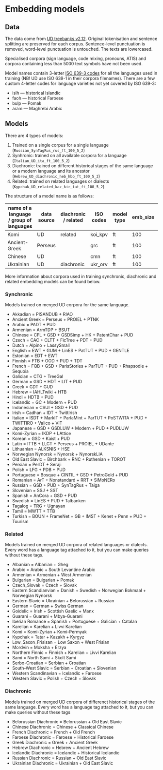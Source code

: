 # Embedding models

## Data

The data come from [UD treebanks v2.12](https://universaldependencies.org/). Original tokenisation and sentence splitting are preserved for each corpus. Sentence-level punctuation is removed, word-level punctuation is untouched. The texts are lowercased.

Specialised corpora (sign language, code mixing, pronouns, ATIS) and corpora containing less than 5000 text symbols have not been used. 

Model names contain 3-letter [ISO 639-3 codes](https://en.wikipedia.org/wiki/List_of_ISO_639-3_codes) for all the languages used in training (NB! UD use ISO 639-1 in their corpora filenames). There are a few custom 4-letter codes for language varieties not yet covered by ISO 639-3:

* islh — historical Islandic
* faoh — historical Faroese
* bulp — Pomak
* aram — Maghrebi Arabic

## Models

There are 4 types of models:

1. Trained on a single corpus for a single language (`Russian_SynTagRus_rus_ft_100_5_2`)
2. Synhronic: trained on all available corpora for a language (`Italian_UD_ita_ft_100_5_2`)
3. Diachronic: trained on different historical stages of the same language or a modern language and its ancestor (`Hebrew_UD_diachronic_heb_hbo_ft_100_5_2`)
4. Related: trained on related languages or dialects (`Kypchak_UD_related_kaz_kir_tat_ft_100_5_2`)

The structure of a model name is as follows:

|name of a language / group of languages|data source|diachronic / related|ISO codes|model type|emb_size|window|min_count|extension|
|-------------------------------------|-----------|------------------|---------|----------|--------|------|---------|---------|
|Komi|UD|related|koi_kpv|ft|100|5|2|.txt|
|Ancient-Greek|Perseus||grc|ft|100|5|2|.txt|
|Chinese|UD||cmn|ft|100|5|2|.txt|
|Ukrainian|UD|diachronic|ukr_orv|ft|100|5|2|.txt|

More information about corpora used in training synchronic, diachronic and related embedding models can be found below.

### Synchronic

Models trained on merged UD corpora for the same language.

* Akkadian = PISANDUB + RIAO
* Ancient Greek = Perseus + PROIEL + PTNK
* Arabic = PADT + PUD
* Armenian = ArmTDP + BSUT
* Chinese = CFL + GSD + GSDSimp + HK + PatentChar + PUD
* Czech = CAC + CLTT + FicTree + PDT + PUD
* Dutch = Alpino + LassySmall
* English = EWT + GUM + LinES + PatTUT + PUD + GENTLE
* Estonian = EDT + EWT
* Finnish = FTB + OOD + PUD + TDT
* French = FQB + GSD + ParisStories + ParTUT + PUD + Rhapsodie + Sequoia
* Galician = CTG + TreeGal
* German = GSD + HDT + LIT + PUD
* Greek = GDT + GUD
* Hebrew = IAHLTwiki + HTB
* Hindi = HDTB + PUD
* Icelandic = GC + Modern + PUD
* Indonesian = CSUI + GSD + PUD
* Irish = Cadhan + IDT + TwittIrish
* Italian = ISDT + MarkIT + ParlaMint + ParTUT + PoSTWITA + PUD + TWITTIRO + Valico + VIT
* Japanese = GSD + GSDLUW + Modern + PUD + PUDLUW
* Komi-Zyrian = IKDP + LAttice
* Korean = GSD + Kaist + PUD
* Latin = ITTB + LLCT + Perseus + PROIEL + UDante
* Lithuanian = ALKSNIS + HSE
* Norwegian Nynorsk = Nynorsk + NynorskLIA
* Old East Slavic = Birchbark + RNC + Ruthenian + TOROT
* Persian = PerDT + Seraji
* Polish = LFG + PDB + PUD
* Portuguese = Bosque + CINTIL + GSD + PetroGold + PUD
* Romanian = ArT + Nonstandard + RRT + SiMoNERo
* Russian = GSD + PUD + SynTagRus + Taiga
* Slovenian = SSJ + SST
* Spanish = AnCora + GSD + PUD
* Swedish = LinES + PUD + Talbanken
* Tagalog = TRG + Ugnayan
* Tamil = MWTT + TTB
* Turkish = BOUN + FrameNet + GB + IMST + Kenet + Penn + PUD + Tourism


### Related

Models trained on merged UD corpora of related languages or dialects. Every word has a language tag attached to it, but you can make queries without these tags.

* Albanian = Albanian + Gheg
* Arabic = Arabic + South Levantine Arabic
* Armenian = Armenian + West Armenian
* Bulgarian = Bulgarian + Pomak
* Czech_Slovak = Czech + Slovak
* Eastern Scandianvian = Danish + Swedish + Norwegian Bokmaal + Norwegian Nynorsk
* Eastern Slavic = Ukrainian + Belorussian + Russian
* German = German + Swiss German
* Goidelic = Irish + Scottish Gaelic + Manx
* Guarani = Guarani + Mbya-Guarani
* Iberian Romance = Spanish + Portuguese + Galician + Catalan
* Karelian = Karelian + Livvi Karelian
* Komi = Komi-Zyrian + Komi-Permyak
* Kypchak = Tatar + Kazakh + Kyrgyz
* Low_Saxon_Frisisan = Low Saxon + West Frisian
* Mordvin = Moksha + Erzya
* Northern Finnic = Finnish + Karelian + Livvi Karelian
* Sami = North Sami + Skolt Sami
* Serbo-Croatian = Serbian + Croatian
* South-West Slavic = Serbian + Croatian + Slovenian
* Western Scandinavian = Icelandic + Faroese
* Western Slavic = Polish + Czech + Slovak


### Diachronic

Models trained on merged UD corpora of differenct historical stages of the same language. Every word has a language tag attached to it, but you can make queries without these tags

* Belorussian Diachronic = Belorussian + Old East Slavic
* Chinese Diachronic = Chinese + Classical Chinese
* French Diachronic = French + Old French
* Faroese Diachronic = Faroese + Historical Faroese
* Greek Diachronic = Greek + Ancient Greek
* Hebrew Diachronic = Hebrew + Ancient Hebrew
* Icelandic Diachronic = Icelandic + Historical Icelandic
* Russian Diachronic = Russian + Old East Slavic
* Ukrainian Diachronic = Ukrainian + Old East Slavic
